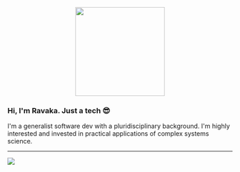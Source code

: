 <p align="center">
  <img src="https://media.tenor.com/L1kmSQmhrjMAAAAd/golden-boy-kintaro.gif" height=200vh>
</p>
  
### Hi, I'm Ravaka. Just a tech :sunglasses:

I'm a generalist software dev with a pluridisciplinary background. I'm highly interested and invested in practical applications of complex systems science.

---
[![](https://visitcount.itsvg.in/api?id=lenoctambule&label=Profile%20Views&color=12&pretty=true)](https://visitcount.itsvg.in)

